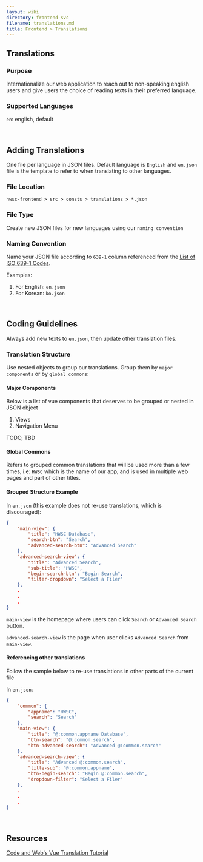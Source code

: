 ```yaml
---
layout: wiki
directory: frontend-svc
filename: translations.md
title: Frontend > Translations
---
```

## Translations
### Purpose
Internationalize our web application to reach out to non-speaking english users and
give users the choice of reading texts in their preferred language.

### Supported Languages
`en`: english, default

<br>

## Adding Translations
One file per language in JSON files. Default language is `English` and `en.json`
file is the template to refer to when translating to other languages.

### File Location
`hwsc-frontend > src > consts > translations > *.json`

### File Type
Create new JSON files for new languages using our `naming convention`

### Naming Convention
Name your JSON file according to `639-1` column referenced from the 
[List of ISO 639-1 Codes](https://en.wikipedia.org/wiki/List_of_ISO_639-1_codes).

Examples:
1. For English: `en.json`
1. For Korean: `ko.json`

<br>

## Coding Guidelines
Always add new texts to `en.json`, then update other translation files.

### Translation Structure
Use nested objects to group our translations. 
Group them by `major components` or by `global commons`:

#### Major Components
Below is a list of vue components that deserves to be grouped or nested in JSON object
1. Views
1. Navigation Menu

TODO, TBD

#### Global Commons
Refers to grouped common translations that will be used more than a few times, i.e: `HWSC`
which is the name of our app, and is used in multiple web pages and part of other titles.

#### Grouped Structure Example
In `en.json` (this example does not re-use translations, which is discouraged):

```json
{
    "main-view": {
        "title": "HWSC Database",
        "search-btn": "Search",
        "advanced-search-btn": "Advanced Search"
    },
    "advanced-search-view": {
        "title": "Advanced Search",
        "sub-title": "HWSC",
        "begin-search-btn": "Begin Search",
        "filter-dropdown": "Select a Filer"
    },
    .
    .
    .
}
```

`main-view` is the homepage where users can click `Search` or `Advanced Search` button.

`advanced-search-view` is the page when user clicks `Advanced Search` from `main-view`.

#### Referencing other translations
Follow the sample below to re-use translations in other parts of the current file

In `en.json`:

```json
{
    "common": {
        "appname": "HWSC",
        "search": "Search"
    },
    "main-view": {
        "title": "@:common.appname Database",
        "btn-search": "@:common.search",
        "btn-advanced-search": "Advanced @:common.search"
    },
    "advanced-search-view": {
        "title": "Advanced @:common.search",
        "title-sub": "@:common.appname",
        "btn-begin-search": "Begin @:common.search",
        "dropdown-filter": "Select a Filer"
    },
    .
    .
    .    
}
```

<br>

## Resources
[Code and Web's Vue Translation Tutorial](https://www.codeandweb.com/babeledit/tutorials/how-to-translate-your-vue-app-with-vue-i18n)
